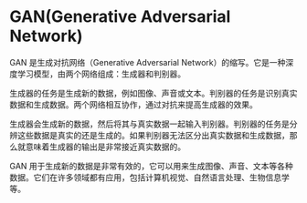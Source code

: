 # GAN(Generative Adversarial Network)

GAN 是生成对抗网络（Generative Adversarial Network）的缩写。它是一种深度学习模型，由两个网络组成：生成器和判别器。

生成器的任务是生成新的数据，例如图像、声音或文本。判别器的任务是识别真实数据和生成数据。两个网络相互协作，通过对抗来提高生成器的效果。

生成器会生成新的数据，然后将其与真实数据一起输入判别器。判别器的任务是分辨这些数据是真实的还是生成的。如果判别器无法区分出真实数据和生成数据，那么就意味着生成器的输出是非常接近真实数据的。

GAN 用于生成新的数据是非常有效的，它可以用来生成图像、声音、文本等各种数据。它们在许多领域都有应用，包括计算机视觉、自然语言处理、生物信息学等。
